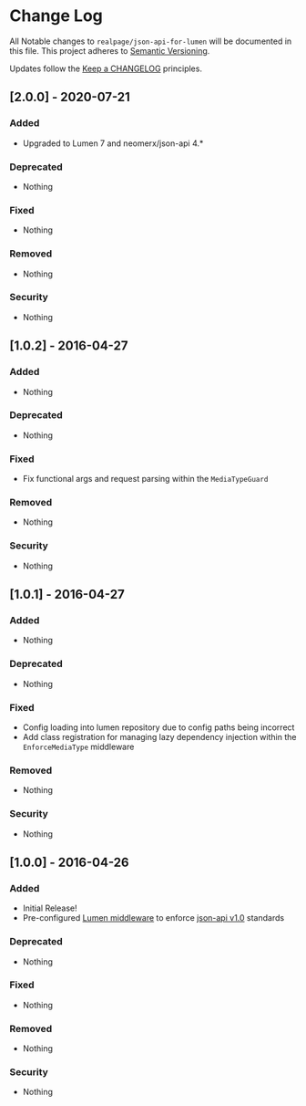# Change Log
All Notable changes to `realpage/json-api-for-lumen` will be documented in this file.
This project adheres to [Semantic Versioning](http://semver.org/).

Updates follow the [Keep a CHANGELOG](http://keepachangelog.com/) principles.

## [2.0.0] - 2020-07-21
### Added
- Upgraded to Lumen 7 and neomerx/json-api 4.*

### Deprecated
- Nothing

### Fixed
- Nothing

### Removed
- Nothing

### Security
- Nothing

## [1.0.2] - 2016-04-27
### Added
- Nothing

### Deprecated
- Nothing

### Fixed
- Fix functional args and request parsing within the `MediaTypeGuard`

### Removed
- Nothing

### Security
- Nothing

## [1.0.1] - 2016-04-27
### Added
- Nothing

### Deprecated
- Nothing

### Fixed
- Config loading into lumen repository due to config paths being incorrect
- Add class registration for managing lazy dependency injection within the `EnforceMediaType` middleware

### Removed
- Nothing

### Security
- Nothing

## [1.0.0] - 2016-04-26
### Added
- Initial Release!
- Pre-configured [Lumen middleware](https://lumen.laravel.com/docs/5.2/middleware) to enforce [json-api v1.0](http://jsonapi.org/format/1.0/) standards

### Deprecated
- Nothing

### Fixed
- Nothing

### Removed
- Nothing

### Security
- Nothing
